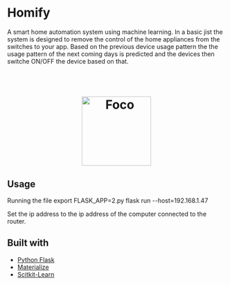 # Homify
A smart home automation system using machine learning.
In a basic jist the system is designed to remove the control of the home appliances from the switches to your app.
Based on the previous device usage pattern the the usage pattern of the next coming days is predicted and the devices then switche ON/OFF the device based on that.

<h1 align="center">
  <br>
  <img src="/media/ankur/Software/WorkspaceRaspberryPi/MtechFinalProj.1/blob/IMG_20190705_201047.jpg" alt="Foco" width="160">
</h1>

## Usage

Running the file
export FLASK_APP=2.py
flask run --host=192.168.1.47

Set the ip address to the ip address of the computer connected to the router.

## Built with
- [Python Flask](https://flask.palletsprojects.com/en/1.1.x/)
- [Materialize](https://materializecss.com/)
- [Scitkit-Learn](https://scikit-learn.org/)
